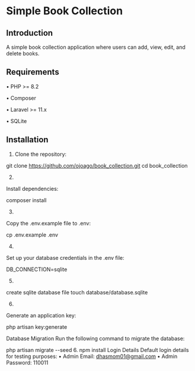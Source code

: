 # Simple Book Collection 

## Introduction
A simple book collection application where users can add, view, edit, and delete books.

## Requirements
•  PHP >= 8.2

•  Composer

•  Laravel >= 11.x

•  SQLite


## Installation

1. Clone the repository:

git clone https://github.com/ojoago/book_collection.git
cd book_collection

2. 
Install dependencies:

composer install


3. 
Copy the .env.example file to .env:

cp .env.example .env

4. 
Set up your database credentials in the .env file:

DB_CONNECTION=sqlite

5. 
create sqlite database file
touch database/database.sqlite

6. 
Generate an application key:

php artisan key:generate

Database Migration
Run the following command to migrate the database:

php artisan migrate --seed
6. npm install
Login Details
Default login details for testing purposes:
•  Admin Email: dhasmom01@gmail.com
•  Admin Password: 110011